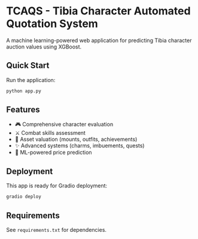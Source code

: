 # TCAQS - Tibia Character Automated Quotation System

A machine learning-powered web application for predicting Tibia character auction values using XGBoost.

## Quick Start

Run the application:
```bash
python app.py
```

## Features

- 🎮 Comprehensive character evaluation
- ⚔️ Combat skills assessment
- 💎 Asset valuation (mounts, outfits, achievements)
- ✨ Advanced systems (charms, imbuements, quests)
- 🔮 ML-powered price prediction

## Deployment

This app is ready for Gradio deployment:

```bash
gradio deploy
```

## Requirements

See `requirements.txt` for dependencies.
